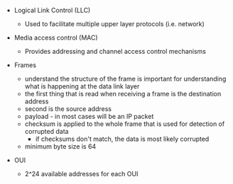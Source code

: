 - Logical Link Control (LLC)
	- Used to facilitate multiple upper layer protocols (i.e. network)
- Media access control (MAC)
	- Provides addressing and channel access control mechanisms

- Frames
	-  understand the structure of the frame is important for understanding what is happening at the data link layer
	- the first thing that is read when receiving a frame is the destination address
	- second is the source address
	- payload - in most cases will be an IP packet
	- checksum is applied to the whole frame that is used for detection of corrupted data
		- if checksums don't match, the data is most likely corrupted
	- minimum byte size is 64

- OUI
	- 2^24 available addresses for each OUI
